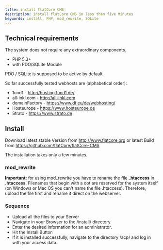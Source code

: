 ```yaml
---
title: install flatCore CMS
description: install flatCore CMS in less than five Minutes
keywords: install, PHP, mod_rewrite, SQLite
---
```


## Technical requirements

The system does not require any extraordinary components.

* PHP 5.3+
* with PDO/SQLite Module

PDO / SQLite is supposed to be active by default.

So far successfully tested webhosts are (alphabetical order):

* 1und1 - http://hosting.1und1.de/
* all-inkl.com - http://all-inkl.com
* domainFactory - https://www.df.eu/de/webhosting/
* Hosteurope - https://www.hosteurope.de
* Strato - https://www.strato.de

## Install

Download latest stable Version from http://www.flatcore.org or latest Build from https://github.com/flatCore/flatCore-CMS

The installation takes only a few minutes.

### mod_rewrite

__Important:__ for using mod_rewrite you have to rename the file ___htaccess__ in __.htaccess__. Filenames that begin with a dot are reserved for the system itself (on Windows or Mac OS you can't name the file .htaccess). Therefore, upload the file first and rename it direct on the webserver.

### Sequence

* Upload all the files to your Server
* Navigate in your Browser to the /install/ directory.
* Enter the desired information for an administrator.
* Hit the Install Button
* If it is installed successfully, navigate to the directory /acp/ and log in with your access data.